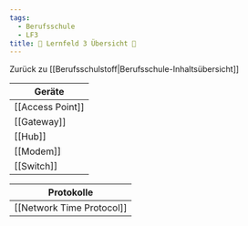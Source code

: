 ```yaml
---
tags:
  - Berufsschule
  - LF3
title: 📖 Lernfeld 3 Übersicht 📖
---
```

Zurück zu [[Berufsschulstoff|Berufsschule-Inhaltsübersicht]]

|Geräte|
|-----|
| [[Access Point]]|
| [[Gateway]]|
| [[Hub]]|
| [[Modem]]|
| [[Switch]]|

|Protokolle|
|-----|
|[[Network Time Protocol]]|
